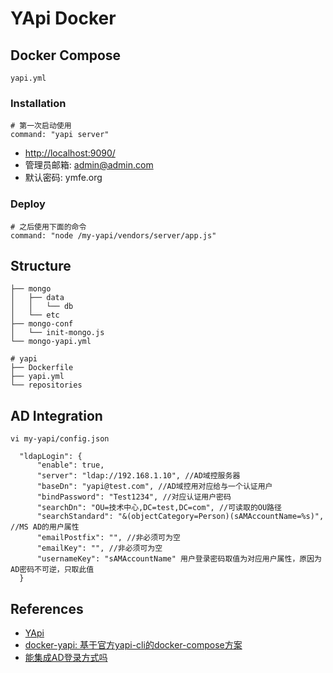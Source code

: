 # YApi Docker

## Docker Compose
`yapi.yml`

### Installation
```
# 第一次启动使用
command: "yapi server"
```
- [http://localhost:9090/](http://localhost:9090/)
- 管理员邮箱: admin@admin.com
- 默认密码: ymfe.org

### Deploy
```
# 之后使用下面的命令
command: "node /my-yapi/vendors/server/app.js"
```

## Structure
```
├── mongo
│   ├── data
│   │   └── db
│   └── etc
├── mongo-conf
│   └── init-mongo.js
└── mongo-yapi.yml

# yapi
├── Dockerfile
├── yapi.yml
└── repositories
```

## AD Integration
`vi my-yapi/config.json`
```
  "ldapLogin": {
      "enable": true,
      "server": "ldap://192.168.1.10", //AD域控服务器
      "baseDn": "yapi@test.com", //AD域控用对应给与一个认证用户
      "bindPassword": "Test1234", //对应认证用户密码
      "searchDn": "OU=技术中心,DC=test,DC=com", //可读取的OU路径
      "searchStandard": "&(objectCategory=Person)(sAMAccountName=%s)", //MS AD的用户属性
      "emailPostfix": "", //非必须可为空
      "emailKey": "", //非必须可为空
      "usernameKey": "sAMAccountName" 用户登录密码取值为对应用户属性，原因为AD密码不可逆，只取此值
  }
```

## References
- [YApi](https://github.com/YMFE/yapi)
- [docker-yapi: 基于官方yapi-cli的docker-compose方案](https://github.com/Ryan-Miao/docker-yapi)
- [能集成AD登录方式吗](https://github.com/YMFE/yapi/issues/730)